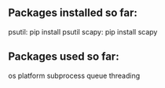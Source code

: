 Packages installed so far:
-

psutil: pip install psutil
scapy: pip install scapy

Packages used so far:
-

os
platform
subprocess
queue
threading
